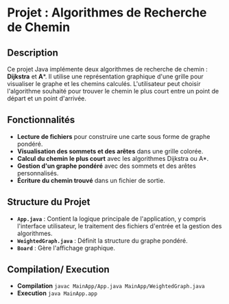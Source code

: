 # Projet : Algorithmes de Recherche de Chemin

## Description
Ce projet Java implémente deux algorithmes de recherche de chemin : **Dijkstra** et **A***. Il utilise une représentation graphique d'une grille pour visualiser le graphe et les chemins calculés. L'utilisateur peut choisir l'algorithme souhaité pour trouver le chemin le plus court entre un point de départ et un point d'arrivée.

## Fonctionnalités
- **Lecture de fichiers** pour construire une carte sous forme de graphe pondéré.
- **Visualisation des sommets et des arêtes** dans une grille colorée.
- **Calcul du chemin le plus court** avec les algorithmes Dijkstra ou A*.
- **Gestion d'un graphe pondéré** avec des sommets et des arêtes personnalisés.
- **Écriture du chemin trouvé** dans un fichier de sortie.

## Structure du Projet
- **`App.java`** : Contient la logique principale de l'application, y compris l'interface utilisateur, le traitement des fichiers d'entrée et la gestion des algorithmes.
- **`WeightedGraph.java`** : Définit la structure du graphe pondéré.
- **`Board`** : Gère l'affichage graphique.

## Compilation/ Execution 
- **Compilation** `javac MainApp/App.java MainApp/WeightedGraph.java`
- **Execution** `java MainApp.app`


